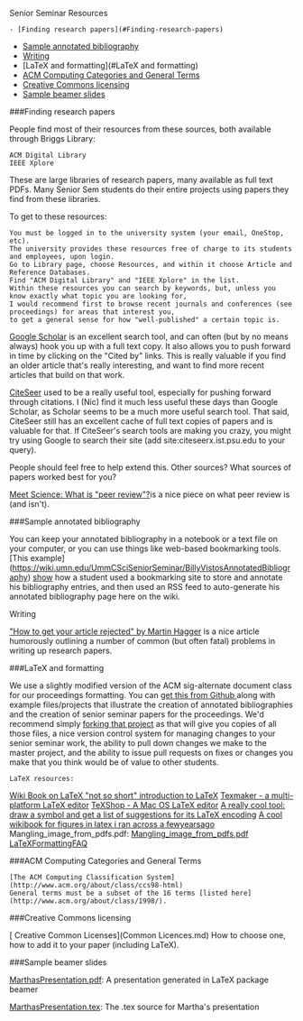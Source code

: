 Senior Seminar Resources

    - [Finding research papers](#Finding-research-papers)
   - [Sample annotated bibliography](#Sample-annotated-bibliography)
   - [Writing](#Writing)
   - [LaTeX and formatting](#LaTeX and formatting)
   - [ACM Computing Categories and General Terms](#ACM-Computing-Categories-and-General-Terms)
   - [Creative Commons licensing](#Creative-Commons-licensing)
   - [Sample beamer slides](#Sample-beamer-slides)

###Finding research papers

People find most of their resources from these sources, both available through Briggs Library:

    ACM Digital Library
    IEEE Xplore 

These are large libraries of research papers, many available as full text PDFs. 
Many Senior Sem students do their entire projects using papers they find from these libraries.

To get to these resources:

    You must be logged in to the university system (your email, OneStop, etc).
    The university provides these resources free of charge to its students and employees, upon login.
    Go to Library page, choose Resources, and within it choose Article and Reference Databases.
    Find "ACM Digital Library" and "IEEE Xplore" in the list.
    Within these resources you can search by keywords, but, unless you know exactly what topic you are looking for, 
    I would recommend first to browse recent journals and conferences (see proceedings) for areas that interest you, 
    to get a general sense for how "well-published" a certain topic is. 

[Google Scholar](https://scholar.google.com/) is an excellent search tool, and can often (but by no means always) hook you up with a full text copy.
It also allows you to push forward in time by clicking on the "Cited by" links. 
This is really valuable if you find an older article that's really interesting, 
and want to find more recent articles that build on that work.

[CiteSeer](http://citeseerx.ist.psu.edu/index;jsessionid=F91CFD565EC02ED261F4D1608F5AE395) used to be a really useful tool, especially for pushing forward through citations. 
I (Nic) find it much less useful these days than Google Scholar, as Scholar seems to be a much more useful search tool. 
That said, CiteSeer still has an excellent cache of full text copies of papers and is valuable for that. 
If CiteSeer's search tools are making you crazy, you might try using Google to search their site 
(add site:citeseerx.ist.psu.edu to your query).

People should feel free to help extend this. Other sources? What sources of papers worked best for you?

[Meet Science: What is "peer review"?](http://boingboing.net/2011/04/22/meet-science-what-is.html)is a nice piece on what peer review is (and isn't).

###Sample annotated bibliography

You can keep your annotated bibliography in a notebook or a text file on your computer,
or you can use things like web-based bookmarking tools. 
[This example] (https://wiki.umn.edu/UmmCSciSeniorSeminar/BillyVistosAnnotatedBibliography) [show](http://del.icio.us/bvisto) how a student used a bookmarking site to store and annotate his bibliography entries, 
and then used an RSS feed to auto-generate his annotated bibliography page here on the wiki.

Writing

["How to get your article rejected" by Martin Hagger](howtogetyourarticlerejected.pdf) is a nice article humorously outlining a number of common
(but often fatal) problems in writing up research papers.

###LaTeX and formatting

We use a slightly modified version of the ACM sig-alternate document class for our proceedings formatting.
You can [get this from Github ](https://github.com/UMM-CSci/Senior_seminar_templates) along with example files/projects that illustrate the creation of annotated bibliographies
and the creation of senior seminar papers for the proceedings. We'd recommend simply [forking that project](https://github.com/UMM-CSci/Senior_seminar_templates/fork) as that will give you 
copies of all those files, a nice version control system for managing changes to your senior seminar work, 
the ability to pull down changes we make to the master project, and the ability to issue pull requests on fixes or changes you
make that you think would be of value to other students.

    LaTeX resources:
[Wiki Book on LaTeX ](http://www.xm1math.net/texmaker/)
["not so short" introduction to LaTeX](lshort.pdf)
[Texmaker - a multi-platform LaTeX editor](http://www.xm1math.net/texmaker/)
[TeXShop - A Mac OS LaTeX editor](http://pages.uoregon.edu/koch/texshop/)
[A really cool tool: draw a symbol and get a list of suggestions for its LaTeX encoding](http://pages.uoregon.edu/koch/texshop/)
[ A cool wikibook for figures in latex i ran across a fewyearsago](https://en.wikibooks.org/wiki/LaTeX/Floats,_Figures_and_Captions)
Mangling_image_from_pdfs.pdf: [Mangling_image_from_pdfs.pdf](mangling-image-from-pdfs.pdf) 
[LaTeXFormattingFAQ](LatexFomatingFAQ.md)

###ACM Computing Categories and General Terms

    [The ACM Computing Classification System](http://www.acm.org/about/class/ccs98-html)
    General terms must be a subset of the 16 terms [listed here](http://www.acm.org/about/class/1998/). 

###Creative Commons licensing

   [ Creative Common Licenses](Common Licences.md)
        How to choose one, how to add it to your paper (including LaTeX). 

###Sample beamer slides

[MarthasPresentation.pdf](marthaspresentation.pdf): A presentation generated in LaTeX package beamer 

[MarthasPresentation.tex](marthaspresentation.pdf): The .tex source for Martha's presentation 

